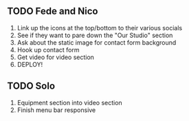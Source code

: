 
## TODO Fede and Nico

1) Link up the icons at the top/bottom to their various socials
2) See if they want to pare down the "Our Studio" section
3) Ask about the static image for contact form background
4) Hook up contact form
5) Get video for video section
6) DEPLOY!

## TODO Solo

1) Equipment section into video section
5) Finish menu bar responsive
